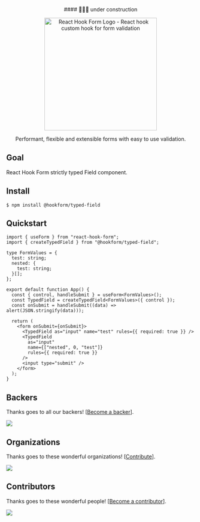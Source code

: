 <div align="center">
  #### 👷🏻‍♂️ under construction
</div>

<div align="center">
    <p align="center">
        <a href="https://react-hook-form.com" title="React Hook Form - Simple React forms validation">
            <img src="https://raw.githubusercontent.com/bluebill1049/react-hook-form/master/website/logo.png" alt="React Hook Form Logo - React hook custom hook for form validation" width="300px" />
        </a>
    </p>
</div>

<p align="center">Performant, flexible and extensible forms with easy to use validation.</p>

## Goal

React Hook Form strictly typed Field component.

## Install

    $ npm install @hookform/typed-field
    
## Quickstart    

```tsx
import { useForm } from "react-hook-form";
import { createTypedField } from "@hookform/typed-field";

type FormValues = {
  test: string;
  nested: {
    test: string;
  }[];
};

export default function App() {
  const { control, handleSubmit } = useForm<FormValues>();
  const TypedField = createTypedField<FormValues>({ control });
  const onSubmit = handleSubmit((data) => alert(JSON.stringify(data)));

  return (
    <form onSubmit={onSubmit}>
      <TypedField as="input" name="test" rules={{ required: true }} />
      <TypedField
        as="input"
        name={["nested", 0, "test"]}
        rules={{ required: true }}
      />
      <input type="submit" />
    </form>
  );
}
```

## Backers

Thanks goes to all our backers! [[Become a backer](https://opencollective.com/react-hook-form#backer)].

<a href="https://opencollective.com/react-hook-form#backers">
    <img src="https://opencollective.com/react-hook-form/backers.svg?width=950" />
</a>

## Organizations

Thanks goes to these wonderful organizations! [[Contribute](https://opencollective.com/react-hook-form/contribute)].

<a href="https://github.com/react-hook-form/react-hook-form/graphs/contributors">
    <img src="https://opencollective.com/react-hook-form/organizations.svg?width=950" />
</a>

## Contributors

Thanks goes to these wonderful people! [[Become a contributor](CONTRIBUTING.md)].

<a href="https://github.com/react-hook-form/react-hook-form/graphs/contributors">
    <img src="https://opencollective.com/react-hook-form/contributors.svg?width=950" />
</a>
